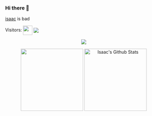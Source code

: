 ### Hi there 👋


 [isaac](https://github.com/vy/) is bad


<div id="about-me" align="center">
<a href="https://git.io/typing-svg%22%3E<img src="https://readme-typing-svg.demolab.com/?font=Roboto+Condensed&weight=750&size=30&duration=5000&pause=3000&color=1890ff&center=true&vCenter=true&width=550&lines=Hello!+This+is+Isaac+Turner!" alt="Typing SVG" /></a>
</div>

Visitors: <img align="center" height="30px" src="https://profile-counter.glitch.me/vy/count.svg" />
<img align="center" src="https://github-readme-activity-graph.vercel.app/graph?username=vy&bg_color=222222&color=ffffff&line=1890ff&point=ffffff&area=true&hide_border=false" />
<p align="center">
<img align="center" src="https://github-profile-trophy.vercel.app/?username=vy&theme=darkhub&no-frame=true&column=4&margin-w=36&margin-h=12" />
</p>
<p align="center">
<img align="center" height="200px" src="https://github-readme-stats.vercel.app/api/top-langs/?username=vy&langs_count=8&theme=dark&layout=compact&hide=lua" />
<img align="center" height="200px" src="https://github-readme-stats-git-masterrstaa-rickstaa.vercel.app/api?username=vy&show_icons=true&count_private=true&include_all_commits=true&line_height=25&theme=dark" alt="Isaac's Github Stats" />
</p>
</p>
<div align="center" style="font-size: 25px;font-weight: 900;">
  <a href="https://github.com/starlitnightsky%22%3E
    <img src="https://github-readme-streak-stats.herokuapp.com/?user=vy&theme=dark" />
  </a>
</div>
</section>



<!--
**Vyppal/Vyppal** is a ✨ _special_ ✨ repository because its `README.md` (this file) appears on your GitHub profile.\
-->
